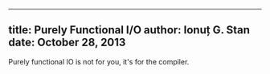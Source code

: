 --------------------------------------------------------------------------------
title: Purely Functional I/O
author: Ionuț G. Stan
date: October 28, 2013
--------------------------------------------------------------------------------

Purely functional IO is not for you, it's for the compiler.
